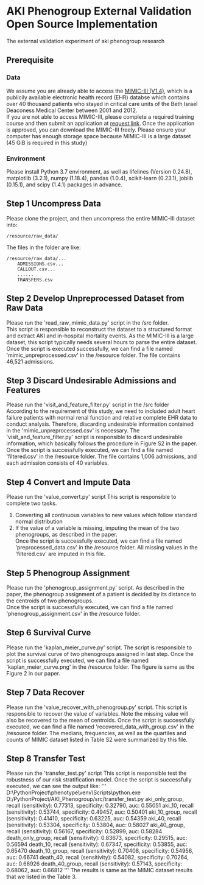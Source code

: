 # AKI Phenogroup External Validation Open Source Implementation
The external validation experiment of aki phenogroup research

## Prerequisite
### Data
We assume you are already able to access the [MIMIC-III (V1.4)](https://mimic.physionet.org/about/mimic/), which is a publicily available electronic health record (EHR) databse which contains over 40 thousand patients who stayed in critical care units of the Beth Israel Deaconess Medical Center between 2001 and 2012.  
If you are not able to access MIMIC-III, please complete a required training course and then submit an application at [request link](https://mimic.physionet.org/gettingstarted/access/). Once the application is approved, you can download the MIMIC-III freely.
Please ensure your computer has enough storage space because MIMIC-III is a large dataset (45 GiB is required in this study)

### Environment
Please install Python 3.7 environment, as well as lifelines (Version 0.24.8), matplotlib (3.2.1), numpy (1.18.4), pandas (1.0.4), scikit-learn (0.23.1), joblib (0.15.1), and scipy (1.4.1) packages in advance.

## Step 1 Uncompress Data
Please clone the project, and then uncompress the entire MIMIC-III dataset into:  
```
/resource/raw_data/
```
The files in the folder are like:  
```
/resource/raw_data/...  
    ADMISSIONS.csv...
    CALLOUT.csv...
    ......
    TRANSFERS.csv
```

  
## Step 2 Develop Unpreprocessed Dataset from Raw Data
Please run the 'read_raw_mimic_data.py' script in the /src folder.  
This script is responsible to reconstruct the dataset to a structured format and extract AKI and in-hospital mortality events. As the MIMIC-III is a large dataset, this script typically needs several hours to parse the entire dataset. Once the script is executed successfully, we can find a file named 'mimic_unpreprocessed.csv' in the /resource folder. The file contains 46,521 admissions.
  
  
## Step 3 Discard Undesirable Admissions and Features
Please run the 'visit_and_feature_filter.py' script in the /src folder  
According to the requirement of this study, we need to included adult heart failure patients with normal renal function and relative complete EHR data to conduct analysis. Therefore, discarding undesirable information contained in the 'mimic_unpreprocessed.csv' is necessary. 
The 'visit_and_feature_filter.py' script is responsible to discard undesirable information, which basically follows the procedure in Figure S2 in the paper. Once the script is successfully executed, we can find a file named 'filtered.csv' in the /resource folder. The file contains 1,006 admissions, and each admission consists of 40 variables.  
  
## Step 4 Convert and Impute Data  
Please run the 'value_convert.py' script
This script is responsible to complete two tasks.
1. Converting all continuous variables to new values which follow standard normal distribution
2. If the value of a variable is missing, imputing the mean of the two phenogroups, as described in the paper.  
Once the script is successfully executed, we can find a file named 'preprocessed_data.csv' in the /resource folder. All missing values in the 'filtered.csv' are imputed in this file.
  
## Step 5 Phenogroup Assignment  
Please run the 'phenogroup_assignment.py' script.
As described in the paper, the phenogroup assignment of a patient is decided by its distance to the centroids of two phenogroups.  
Once the script is successfully executed, we can find a file named 'phenogroup_assignment.csv' in the /resource folder.
  
## Step 6 Survival Curve  
Please run the 'kaplan_meier_curve.py' script.
The script is responsible to plot the survival curve of two phenogroups assigned in last step.
Once the script is successfully executed, we can find a file named 'kaplan_meier_curve.png' in the /resource folder. The figure is same as the Figure 2 in our paper.

## Step 7 Data Recover
Please run the 'value_recover_with_phenogroup.py' script.
This script is responsible to recover the value of variables. Note the missing value will also be recovered to the mean of centroids.
Once the script is successfully executed, we can find a file named 'recovered_data_with_group.csv' in the /resource folder.
The medians, frequencies, as well as the quartiles and counts of MIMIC dataset listed in Table S2 were summarized by this file.

## Step 8 Transfer Test
Please run the 'transfer_test.py' script
This script is responsible test the robustness of our risk stratification model. Once the script is successfully executed, we can see the output like:
'''
D:\PythonProject\phenotype\venv\Scripts\python.exe D:/PythonProject/AKI_Phenogroup/src/transfer_test.py
aki_only_group, recall (sensitivity): 0.77313, specificity: 0.32790, auc: 0.55051
aki_10, recall (sensitivity): 0.53744, specificity: 0.49457, auc: 0.50401
aki_10_group, recall (sensitivity): 0.41410, specificity: 0.63225, auc: 0.54359
aki_40, recall (sensitivity): 0.53304, specificity: 0.53804, auc: 0.58027
aki_40_group, recall (sensitivity): 0.56167, specificity: 0.52899, auc: 0.58284
death_only_group, recall (sensitivity): 0.83673, specificity: 0.29515, auc: 0.56594
death_10, recall (sensitivity): 0.67347, specificity: 0.53855, auc: 0.65470
death_10_group, recall (sensitivity): 0.70408, specificity: 0.54956, auc: 0.66741
death_40, recall (sensitivity): 0.54082, specificity: 0.70264, auc: 0.66926
death_40_group, recall (sensitivity): 0.57143, specificity: 0.68062, auc: 0.66812
'''
The results is same as the MIMIC dataset results that we listed in the Table 3.